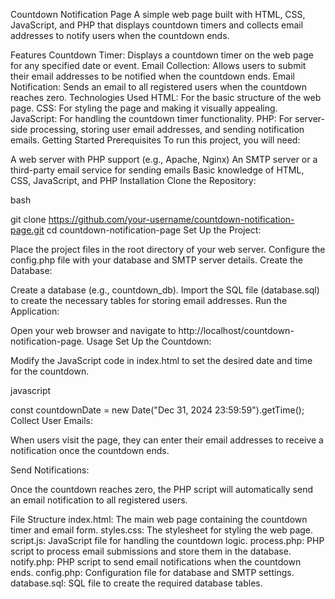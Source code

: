 Countdown Notification Page
A simple web page built with HTML, CSS, JavaScript, and PHP that displays countdown timers and collects email addresses to notify users when the countdown ends.

Features
Countdown Timer: Displays a countdown timer on the web page for any specified date or event.
Email Collection: Allows users to submit their email addresses to be notified when the countdown ends.
Email Notification: Sends an email to all registered users when the countdown reaches zero.
Technologies Used
HTML: For the basic structure of the web page.
CSS: For styling the page and making it visually appealing.
JavaScript: For handling the countdown timer functionality.
PHP: For server-side processing, storing user email addresses, and sending notification emails.
Getting Started
Prerequisites
To run this project, you will need:

A web server with PHP support (e.g., Apache, Nginx)
An SMTP server or a third-party email service for sending emails
Basic knowledge of HTML, CSS, JavaScript, and PHP
Installation
Clone the Repository:

bash

git clone https://github.com/your-username/countdown-notification-page.git
cd countdown-notification-page
Set Up the Project:

Place the project files in the root directory of your web server.
Configure the config.php file with your database and SMTP server details.
Create the Database:

Create a database (e.g., countdown_db).
Import the SQL file (database.sql) to create the necessary tables for storing email addresses.
Run the Application:

Open your web browser and navigate to http://localhost/countdown-notification-page.
Usage
Set Up the Countdown:

Modify the JavaScript code in index.html to set the desired date and time for the countdown.

javascript

const countdownDate = new Date("Dec 31, 2024 23:59:59").getTime();
Collect User Emails:

When users visit the page, they can enter their email addresses to receive a notification once the countdown ends.

Send Notifications:

Once the countdown reaches zero, the PHP script will automatically send an email notification to all registered users.

File Structure
index.html: The main web page containing the countdown timer and email form.
styles.css: The stylesheet for styling the web page.
script.js: JavaScript file for handling the countdown logic.
process.php: PHP script to process email submissions and store them in the database.
notify.php: PHP script to send email notifications when the countdown ends.
config.php: Configuration file for database and SMTP settings.
database.sql: SQL file to create the required database tables.
